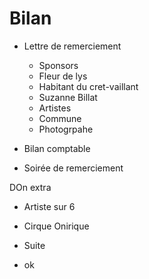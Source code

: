 # Bilan

* Lettre de remerciement
  * Sponsors
  *  Fleur de lys
  *  Habitant du cret-vaillant
  *  Suzanne Billat
  *  Artistes
  *  Commune
  *  Photogrpahe

* Bilan comptable

* Soirée de remerciement

DOn extra
* Artiste sur 6
* Cirque Onirique

* Suite
* ok
